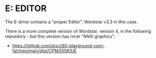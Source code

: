 # E: EDITOR

The E-drive contains a "proper Editor", Wordstar v3.3 in this case.

There is a more complete version of Wordstar, version 4, in the following repository - but this version has nicer "ANSI graphics":

* https://github.com/skx/z80-playground-cpm-fat/tree/main/dist/CPM/DISKS/E
